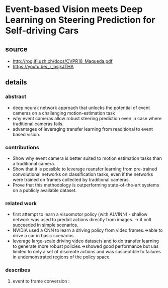 # Event-based Vision meets Deep Learning on Steering Prediction for Self-driving Cars

## source
  - http://rpg.ifi.uzh.ch/docs/CVPR18_Maqueda.pdf
  - https://youtu.be/_r_bsjkJTHA
  
## details

### abstract
  - deep neurak network approach that unlocks the potential of event cameras on a challenging motion-estimation task
  - why event cameras allow robust steering prediction even in case where traditional cameras fails.
  - advantages of leveraging transfer learning from readitional to event based vision.
  
### contributions
  - Show why event camera is better suited to motion estimation tasks than a traditional camera.
  - Show that it is possible to leverage reansfer learning from pre-trained convolutional networks on classification tasks, even if the networks were trained on frames collected by traditional cameras.
  - Prove that this methodology is outperforming state-of-the-art systems on a publicly available dataset.
  
### related work
  - first attempt to learn a visuomotor policy (with ALVINN) - shallow network was used to predict actions directly from images. -> it onlt succeeded in simple scenarios.
  - NVIDIA used a CNN to learn a driving policy from video frames.->able to drive a car in basic scenarios.
  - leverage large-scale driving video datasets and to do transfer learning to generate more robust policies.->showed good performance but uas limited to only a set of discreate actions and was susceptible to failures in undemonstrated regions of the policy space.
  
### describes
  1. event to frame conversion
    : 
